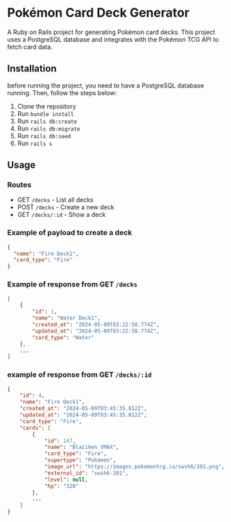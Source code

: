 # Pokémon Card Deck Generator

A Ruby on Rails project for generating Pokémon card decks. This project uses a PostgreSQL database and integrates with the Pokémon TCG API to fetch card data.

## Installation

before running the project, you need to have a PostgreSQL database running. Then, follow the steps below:

1. Clone the repository
2. Run `bundle install`
3. Run `rails db:create`
4. Run `rails db:migrate`
5. Run `rails db:seed`
6. Run `rails s`

## Usage
### Routes
- GET `/decks` - List all decks
- POST `/decks` - Create a new deck
- GET `/decks/:id` - Show a deck

### Example of payload to create a deck
```json
{
  "name": "Fire Deck1",
  "card_type": "Fire"
}
```

### Example of response from GET `/decks`
```json
[
    {
        "id": 1,
        "name": "Water Deck1",
        "created_at": "2024-05-09T03:22:58.774Z",
        "updated_at": "2024-05-09T03:22:58.774Z",
        "card_type": "Water"
    },
    ...
]
```

### example of response from GET `/decks/:id`
```json
{
    "id": 4,
    "name": "Fire Deck1",
    "created_at": "2024-05-09T03:45:35.812Z",
    "updated_at": "2024-05-09T03:45:35.812Z",
    "card_type": "Fire",
    "cards": [
        {
            "id": 147,
            "name": "Blaziken VMAX",
            "card_type": "Fire",
            "supertype": "Pokémon",
            "image_url": "https://images.pokemontcg.io/swsh6/201.png",
            "external_id": "swsh6-201",
            "level": null,
            "hp": "320"
        },
        ...
    ]
}
```